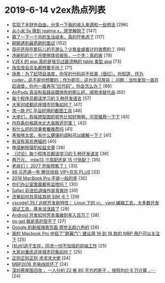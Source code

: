 # 2019-6-14 v2ex热点列表

+ [实现了半财务自由，分享一下我的收入来源和一些想法](https://www.v2ex.com/t/574001#reply296) [296]
+ [从小米 5s 换到 realme x，感觉解脱了](https://www.v2ex.com/t/573758#reply147) [147]
+ [算了一下一个月的生活成本，真的吓焦虑了](https://www.v2ex.com/t/573828#reply117) [117]
+ [聊聊遇到最奇葩的面试](https://www.v2ex.com/t/573812#reply102) [102]
+ [现在还存在能玩儿的手游么？少氪金或者计时收费的？](https://www.v2ex.com/t/573796#reply99) [99]
+ [洗碗机的三个月使用体验报告，一个字：真的爽](https://www.v2ex.com/t/573821#reply79) [79]
+ [V2EX 的 app 真的是我见过最流畅的 table 类型 app](https://www.v2ex.com/t/573809#reply73) [73]
+ [淘宝改会员名都想要手持？](https://www.v2ex.com/t/573906#reply71) [71]
+ [场景：为了赶项目进度，你写的代码并不优美（很烂）。你知道，作为 coder，这不是你想要的；作为职员，这也无可厚非； 问题：当你发现一直在赶进度，你也一直再写“烂代码”，你会怎么办？](https://www.v2ex.com/t/573848#reply69) [69]
+ [AirPods 真没有各路自媒体吹的那么好，顺带求替代品](https://www.v2ex.com/t/573983#reply62) [62]
+ [每个程序员都该学习的 5 种开发语言](https://www.v2ex.com/t/573845#reply57) [57]
+ [大家对成都这座城市印象如何？](https://www.v2ex.com/t/573817#reply47) [47]
+ [求一款 PC 平台好用的截图工具](https://www.v2ex.com/t/573894#reply46) [46]
+ [大佬们，有啥原型图的软件比较好用啊，可否推荐一下下](https://www.v2ex.com/t/573784#reply45) [45]
+ [内存条价格跳水比大哀股还厉害！](https://www.v2ex.com/t/573767#reply42) [42]
+ [有什么好的流量套餐推荐吗](https://www.v2ex.com/t/573787#reply41) [41]
+ [黑咖啡太苦，有什么健康的调料可以缓解一下？](https://www.v2ex.com/t/573882#reply41) [41]
+ [有没有喜欢养猫的](https://www.v2ex.com/t/573861#reply40) [40]
+ [申请删除侵犯权益文章](https://www.v2ex.com/t/573911#reply38) [38]
+ [（讨论）每个程序员都该学习的 5 种开发语言](https://www.v2ex.com/t/574026#reply36) [36]
+ [两万元， mbp13 寸高配还是 15 寸低配？](https://www.v2ex.com/t/573868#reply35) [35]
+ [老哥们！ 2077 开放预售了！](https://www.v2ex.com/t/573759#reply33) [33]
+ [88 元开通一年 腾讯视频 VIP+京东 PLUS](https://www.v2ex.com/t/573778#reply33) [33]
+ [2018 MacBook Pro 不是一般的差](https://www.v2ex.com/t/573774#reply30) [30]
+ [你们办公室里面都有监控吗？](https://www.v2ex.com/t/573887#reply30) [30]
+ [Safari 前进后退操作是真爽炸](https://www.v2ex.com/t/573944#reply30) [30]
+ [流量如何共享给其他 SIM 卡？](https://www.v2ex.com/t/573985#reply29) [29]
+ [vscode1.35.1 远程开发新特性： Linux 下的 vi， yaml 编辑工具，大多数开发调试工具，基本没活路了](https://www.v2ex.com/t/573951#reply29) [29]
+ [Android 开发如何凭本事做到年入百万？](https://www.v2ex.com/t/573903#reply28) [28]
+ [go get 我是真的受不了](https://www.v2ex.com/t/574000#reply27) [27]
+ [Google 的新版搜索页面 感觉五颜六色的](https://www.v2ex.com/t/573872#reply26) [26]
+ [我的 Macbook Pro 中招了"屏幕门": 建议用 16 到 18 款的 MBP 用户可以关注下](https://www.v2ex.com/t/573839#reply25) [25]
+ [[杭州]迫于生存，同求一份不加班的前端工作](https://www.v2ex.com/t/573891#reply25) [25]
+ [大家对重庆这座城市印象如何？](https://www.v2ex.com/t/573927#reply25) [25]
+ [正则正则正则 求求求大佬](https://www.v2ex.com/t/573997#reply24) [24]
+ [MBP2018 充电线缆坏了](https://www.v2ex.com/t/573792#reply24) [24]
+ [深圳蔡屋围旧改 ，一人分的 22 套 80 平方的房子 ，按照均价 6 万计算 ，····](https://www.v2ex.com/t/573929#reply24) [24]
